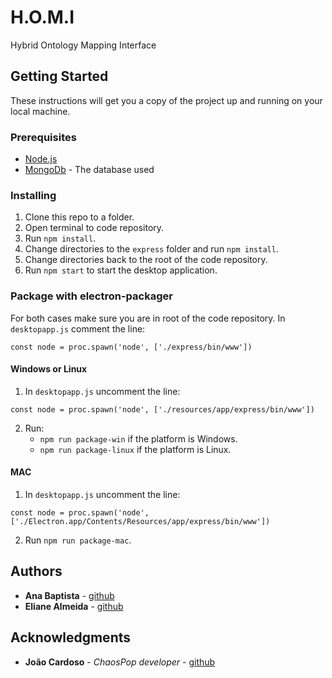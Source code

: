# H.O.M.I

Hybrid Ontology Mapping Interface



## Getting Started

These instructions will get you a copy of the project up and running on your local machine.

### Prerequisites

* [Node.js](https://nodejs.org/en/download/)
* [MongoDb](https://www.mongodb.com/download-center/enterprise/releases) - The database used

### Installing

1. Clone this repo to a folder.
2. Open terminal to code repository.
3. Run ```npm install```.
4. Change directories to the ```express``` folder and run ```npm install```.
5. Change directories back to the root of the code repository.
6. Run ```npm start``` to start the desktop application.

### Package with electron-packager
For both cases make sure you are in root of the code repository.
In ```desktopapp.js``` comment the line:

```
const node = proc.spawn('node', ['./express/bin/www'])
```

#### Windows or Linux
1. In ```desktopapp.js``` uncomment the line:
```
const node = proc.spawn('node', ['./resources/app/express/bin/www'])
```
2. Run: 
    * ```npm run package-win``` if the platform is Windows.
    * ```npm run package-linux``` if the platform is Linux.

#### MAC
1. In ```desktopapp.js``` uncomment the line:
```
const node = proc.spawn('node', ['./Electron.app/Contents/Resources/app/express/bin/www'])
```
2. Run ```npm run package-mac```.

## Authors

* **Ana Baptista** - [github](https://github.com/AnaBaptista)
* **Eliane Almeida** - [github](https://github.com/elianealmeida13)

## Acknowledgments

* **João Cardoso** - *ChaosPop developer* - [github](https://github.com/JoaoMFCardoso)
